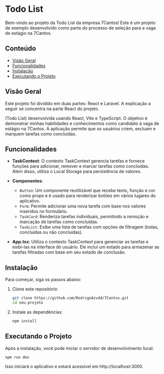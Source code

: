 # Todo List

Bem-vindo ao projeto da Todo List da empresa 7Cantos! Este é um projeto de exemplo desenvolvido como parte do processo de seleção para a vaga de estágio na 7Cantos.

## Conteúdo

- [Visão Geral](#visão-geral)
- [Funcionalidades](#funcionalidades)
- [Instalação](#instalação)
- [Executando o Projeto](#executando-o-projeto)

## Visão Geral

Este projeto foi dividido em duas partes: React e Laravel. A explicação a seguir se concentra na parte React do projeto.

(Todo List) desenvolvida usando React, Vite e TypeScript. O objetivo é demonstrar minhas habilidades e conhecimentos como candidato à vaga de estágio na 7Cantos. A aplicação permite que os usuários criem, excluam e marquem tarefas como concluídas.

## Funcionalidades

- **TaskContext**: O contexto TaskContext gerencia tarefas e fornece funções para adicionar, remover e marcar tarefas como concluídas. Além disso, utiliza o Local Storage para persistência de valores.

- **Componentes**:
  - `Button`: Um componente reutilizável que recebe texto, função e cor como props e é usado para renderizar botões em vários lugares do aplicativo.
  - `Form`: Permite adicionar uma nova tarefa com base nos valores inseridos no formulário.
  - `TaskCard`: Renderiza tarefas individuais, permitindo a remoção e marcação de tarefas como concluídas.
  - `TaskList`: Exibe uma lista de tarefas com opções de filtragem (todas, concluídas ou não concluídas).

- **App.tsx**: Utiliza o contexto TaskContext para gerenciar as tarefas e exibi-las na interface do usuário. Ele inclui um estado para armazenar as tarefas filtradas com base em seu estado de conclusão.

## Instalação

Para começar, siga os passos abaixo:

1. Clone este repositório:

    ```bash
    git clone https://github.com/RodrigoAzvdd/7Cantos.git
    cd seu-projeto
2. Instale as dependências:

    ```bash
   npm install

## Executando o Projeto

Após a instalação, você pode iniciar o servidor de desenvolvimento local:

    npm run dev

Isso iniciará o aplicativo e estará acessível em http://localhost:3000.










